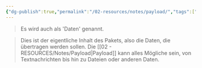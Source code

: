 ```yaml
---
{"dg-publish":true,"permalink":"/02-resources/notes/payload/","tags":["netzwerk/ip"],"noteIcon":"","updated":"2025-09-05T10:12:30.000+02:00"}
---
```


>Es wird auch als 'Daten' genannt.  

>Dies ist der eigentliche Inhalt des Pakets, also die Daten, die übertragen werden sollen. Die [[02 - RESOURCES/Notes/Payload\|Payload]] kann alles Mögliche sein, von Textnachrichten bis hin zu Dateien oder anderen Daten.
